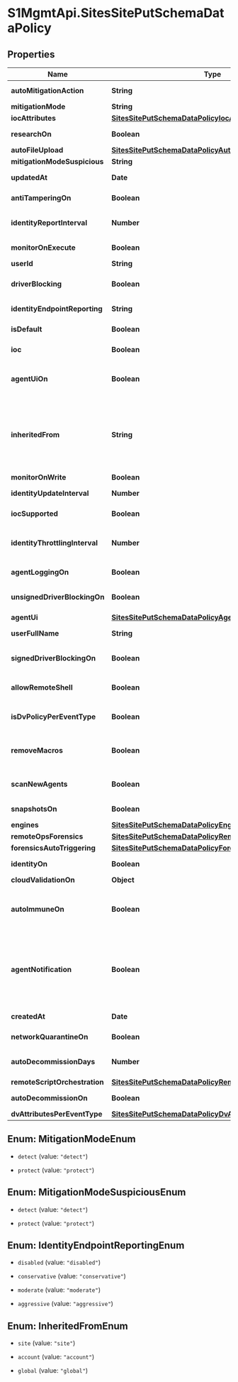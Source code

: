# S1MgmtApi.SitesSitePutSchemaDataPolicy

## Properties
Name | Type | Description | Notes
------------ | ------------- | ------------- | -------------
**autoMitigationAction** | **String** | Default action for auto mitigation | [optional] 
**mitigationMode** | **String** | Mitigation modes | [optional] 
**iocAttributes** | [**SitesSitePutSchemaDataPolicyIocAttributes**](SitesSitePutSchemaDataPolicyIocAttributes.md) |  | [optional] 
**researchOn** | **Boolean** | Share data with SentinelOne | [optional] 
**autoFileUpload** | [**SitesSitePutSchemaDataPolicyAutoFileUpload**](SitesSitePutSchemaDataPolicyAutoFileUpload.md) |  | [optional] 
**mitigationModeSuspicious** | **String** | Mitigation mode | [optional] 
**updatedAt** | **Date** | Time of the last update to the policy | [optional] 
**antiTamperingOn** | **Boolean** | Anti tampering on/off | [optional] 
**identityReportInterval** | **Number** | Identity telemetry report interval in minutes | [optional] 
**monitorOnExecute** | **Boolean** | Monitor on execute on/off | [optional] 
**userId** | **String** | The user id | [optional] 
**driverBlocking** | **Boolean** | Suspicious driver blocking engine on/off | [optional] 
**identityEndpointReporting** | **String** | Endpoint reporting level | [optional] 
**isDefault** | **Boolean** | True if this is the tenant policy | [optional] 
**ioc** | **Boolean** | True if ioc is enabled | [optional] 
**agentUiOn** | **Boolean** | [DEPRECATED] Show/hide Agent UI. Moved inside the agent UI section | [optional] 
**inheritedFrom** | **String** | Indicates the parent scope from which this policy is inherited, or 'null' if it is not inherited (modified specifically for the current scope). | [optional] 
**monitorOnWrite** | **Boolean** | Monitor on write | [optional] 
**identityUpdateInterval** | **Number** | Identity update interval in minutes | [optional] 
**iocSupported** | **Boolean** | Ioc supported for the scope | [optional] 
**identityThrottlingInterval** | **Number** | Identity duplicate command consolidation interval in minutes | [optional] 
**agentLoggingOn** | **Boolean** | True if logging is enabled in the agent | [optional] 
**unsignedDriverBlockingOn** | **Boolean** | Suspicious unsigned driver blocking on/off | [optional] 
**agentUi** | [**SitesSitePutSchemaDataPolicyAgentUi**](SitesSitePutSchemaDataPolicyAgentUi.md) |  | [optional] 
**userFullName** | **String** | The user that created the policy | [optional] 
**signedDriverBlockingOn** | **Boolean** | Suspicious signed driver blocking on/off | [optional] 
**allowRemoteShell** | **Boolean** | True if Remote Shell is enabled for the scope | [optional] 
**isDvPolicyPerEventType** | **Boolean** | FE indication as to how to display DV policy | [optional] 
**removeMacros** | **Boolean** | Determines if macros should be removed from macro threats | [optional] 
**scanNewAgents** | **Boolean** | If True initiate full disk scan upon first registration | [optional] 
**snapshotsOn** | **Boolean** | True if snapshots are enabled | [optional] 
**engines** | [**SitesSitePutSchemaDataPolicyEngines**](SitesSitePutSchemaDataPolicyEngines.md) |  | [optional] 
**remoteOpsForensics** | [**SitesSitePutSchemaDataPolicyRemoteOpsForensics**](SitesSitePutSchemaDataPolicyRemoteOpsForensics.md) |  | [optional] 
**forensicsAutoTriggering** | [**SitesSitePutSchemaDataPolicyForensicsAutoTriggering**](SitesSitePutSchemaDataPolicyForensicsAutoTriggering.md) |  | [optional] 
**identityOn** | **Boolean** | Identity module on/off | [optional] 
**cloudValidationOn** | **Object** | Cloud validation on | [optional] 
**autoImmuneOn** | **Boolean** | Automatic immune on/off - this value must be true since all policies are immune by default | [optional] 
**agentNotification** | **Boolean** | [DEPRECATED] Show end point notification on suspicious.Replaced by 'show_suspicious' in the agent UI section | [optional] 
**createdAt** | **Date** | Timestamp of policy creation | [optional] 
**networkQuarantineOn** | **Boolean** | Network quarantine on | [optional] 
**autoDecommissionDays** | **Number** | Automatic decommission period in days | [optional] 
**remoteScriptOrchestration** | [**SitesSitePutSchemaDataPolicyRemoteScriptOrchestration**](SitesSitePutSchemaDataPolicyRemoteScriptOrchestration.md) |  | [optional] 
**autoDecommissionOn** | **Boolean** | Auto decommission on | [optional] 
**dvAttributesPerEventType** | [**SitesSitePutSchemaDataPolicyDvAttributesPerEventType**](SitesSitePutSchemaDataPolicyDvAttributesPerEventType.md) |  | [optional] 


<a name="MitigationModeEnum"></a>
## Enum: MitigationModeEnum


* `detect` (value: `"detect"`)

* `protect` (value: `"protect"`)




<a name="MitigationModeSuspiciousEnum"></a>
## Enum: MitigationModeSuspiciousEnum


* `detect` (value: `"detect"`)

* `protect` (value: `"protect"`)




<a name="IdentityEndpointReportingEnum"></a>
## Enum: IdentityEndpointReportingEnum


* `disabled` (value: `"disabled"`)

* `conservative` (value: `"conservative"`)

* `moderate` (value: `"moderate"`)

* `aggressive` (value: `"aggressive"`)




<a name="InheritedFromEnum"></a>
## Enum: InheritedFromEnum


* `site` (value: `"site"`)

* `account` (value: `"account"`)

* `global` (value: `"global"`)




